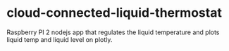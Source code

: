 # cloud-connected-liquid-thermostat
Raspberry PI 2 nodejs app that regulates the liquid temperature and plots liquid temp and liquid level on plotly.
